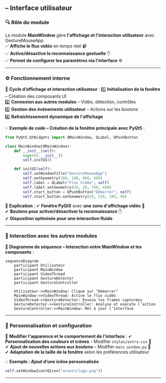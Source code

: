 ## **– Interface utilisateur**  

### **🔍 Rôle du module**
Le module **MainWindow** gère **l'affichage et l'interaction utilisateur** avec GestureMouseApp.  
✅ **Affiche le flux vidéo** en temps réel 📹  
✅ **Active/désactive la reconnaissance gestuelle** ✋  
✅ **Permet de configurer les paramètres via l'interface** ⚙️  

---

### **⚙️ Fonctionnement interne**
📌 **Cycle d’affichage et interaction utilisateur** :
1️⃣ **Initialisation de la fenêtre** – Création des composants UI  
2️⃣ **Connexion aux autres modules** – Vidéo, détection, contrôles  
3️⃣ **Gestion des événements utilisateur** – Actions sur les boutons  
4️⃣ **Rafraîchissement dynamique de l'affichage**  

💡 **Exemple de code – Création de la fenêtre principale avec PyQt5** :
```python
from PyQt5.QtWidgets import QMainWindow, QLabel, QPushButton

class MainWindow(QMainWindow):
    def __init__(self):
        super().__init__()
        self.initUI()

    def initUI(self):
        self.setWindowTitle("GestureMouseApp")
        self.setGeometry(100, 100, 800, 600)
        self.label = QLabel("Flux Vidéo", self)
        self.label.setGeometry(20, 20, 760, 480)
        self.start_button = QPushButton("Démarrer", self)
        self.start_button.setGeometry(20, 520, 100, 40)
```

📌 **Explication** :
✔ **Fenêtre PyQt5** avec **une zone d'affichage vidéo** 🎥  
✔ **Boutons pour activer/désactiver la reconnaissance** ✋  
✔ **Disposition optimisée pour une interaction fluide**  

---

### **🔗 Interaction avec les autres modules**
📌 **Diagramme de séquence – Interaction entre MainWindow et les composants** :
```mermaid
sequenceDiagram
    participant Utilisateur
    participant MainWindow
    participant VideoThread
    participant GestureDetector
    participant GestureController

    Utilisateur->>MainWindow: Clique sur "Démarrer"
    MainWindow->>VideoThread: Active le flux vidéo
    VideoThread->>GestureDetector: Envoie les frames capturées
    GestureDetector->>GestureController: Analyse et exécute l’action
    GestureController->>MainWindow: Met à jour l’interface
```

---

### **📌 Personnalisation et configuration**
📌 **Modifier l'apparence et le comportement de l'interface** :
✔ **Personnalisation des couleurs et icônes** – Modifier `styles/extra.css` 🎨  
✔ **Ajout de nouvelles actions aux boutons** – Modifier `main_window.py` 🔧  
✔ **Adaptation de la taille de la fenêtre** selon les préférences utilisateur  

💡 **Exemple : Ajout d’une icône personnalisée**  
```python
self.setWindowIcon(QIcon("assets/logo.png"))
```

---
